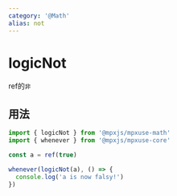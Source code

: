 ```yaml
---
category: '@Math'
alias: not
---
```


# logicNot

ref的`非`

## 用法

```ts
import { logicNot } from '@mpxjs/mpxuse-math'
import { whenever } from '@mpxjs/mpxuse-core'

const a = ref(true)

whenever(logicNot(a), () => {
  console.log('a is now falsy!')
})
```

